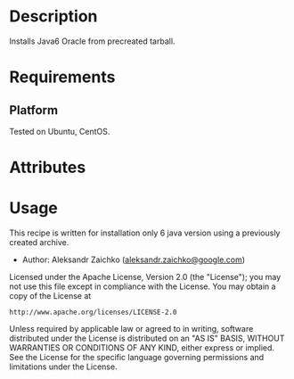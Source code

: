 Description
===========

Installs Java6 Oracle from precreated tarball.

Requirements
============

## Platform

Tested on Ubuntu, CentOS.

Attributes
==========


Usage
=====

This recipe is written for installation only 6 java version using a previously created archive.






- Author: Aleksandr Zaichko (<aleksandr.zaichko@google.com>)

Licensed under the Apache License, Version 2.0 (the "License");
you may not use this file except in compliance with the License.
You may obtain a copy of the License at

    http://www.apache.org/licenses/LICENSE-2.0

Unless required by applicable law or agreed to in writing, software
distributed under the License is distributed on an "AS IS" BASIS,
WITHOUT WARRANTIES OR CONDITIONS OF ANY KIND, either express or implied.
See the License for the specific language governing permissions and
limitations under the License.
